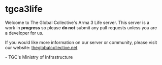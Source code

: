 # tgca3life
Welcome to The Global Collective's Arma 3 Life server. This server is a work in **progress** so please **do not** submit any pull requests unless you are a developer for us.

If you would like more information on our server or community, please visit our website: [theglobalcollective.net](theglobalcollective.net)


\- TGC's Ministry of Infrastructure
